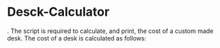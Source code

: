 # Desck-Calculator
. The script is required to calculate, and print, the cost of a custom made desk. The cost of a desk is calculated as follows: 
